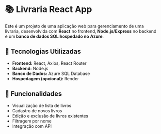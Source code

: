 # 📚 Livraria React App

Este é um projeto de uma aplicação web para gerenciamento de uma livraria, desenvolvida com **React** no frontend, **Node.js/Express** no backend e um **banco de dados SQL hospedado no Azure**.

## 🔗 Tecnologias Utilizadas

- **Frontend:** React, Axios, React Router
- **Backend:** Node.js
- **Banco de Dados:** Azure SQL Database
- **Hospedagem (opcional):** Render

## 🚀 Funcionalidades

- Visualização de lista de livros
- Cadastro de novos livros
- Edição e exclusão de livros existentes
- Filtragem por nome
- Integração com API 
